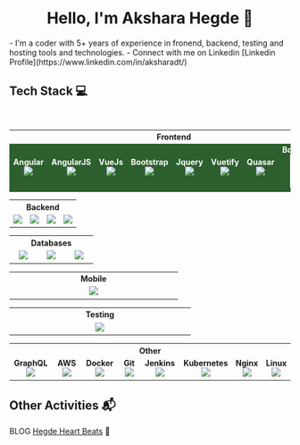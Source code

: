 <h1 align="center"> Hello, I'm Akshara Hegde 👋 </h1>
- I'm a coder with 5+ years of experience in fronend, backend, testing and hosting tools and technologies.
- Connect with me on Linkedin  [Linkedin Profile](https://www.linkedin.com/in/aksharadt/)

## Tech Stack :computer:

<br>
<table>
    <tbody>
        <tr><th colspan="8">Frontend</th></tr>
        <tr>
            <td align="center" width="12.5%" style="background: #2d5f2f;color: #fff;">
                <span><b><center>Angular</center></b></span> 
                <img height=60px src="https://angular.io/assets/images/logos/angular/logo-nav@2x.png"> 
            </td>
            <td align="center" width="12.5%" style="background: #2d5f2f;color: #fff;">
                <span><b><center>AngularJS</center></b></span> 
                <img height=60px src="https://angularjs.org/img/AngularJS-large.png"> 
            </td>
            <td align="center" width="12.5%" style="background: #2d5f2f;color: #fff;">
                <span><b><center>VueJs</center></b></span> 
                <img height=60px src="https://vuejs.org/images/logo.png"> 
            </td>
            <td align="center" width="12.5%" style="background: #2d5f2f;color: #fff;">
                <span><b><center>Bootstrap</center></b></span> 
                <img height=60px src="https://getbootstrap.com/docs/4.0/assets/brand/bootstrap-solid.svg">
            </td>
            <td align="center" width="12.5%" style="background: #2d5f2f;color: #fff;">
                <span><b><center>Jquery</center></b></span> 
                <img height=60px src="https://jquery.com/jquery-wp-content/themes/jquery/images/logo-jquery.png">
            </td>
            <td align="center" width="12.5%" style="background: #2d5f2f;color: #fff;">
                <span><b><center>Vuetify</center></b></span>
                <img height=60px src="https://cdn.vuetifyjs.com/images/logos/vuetify-logo-dark.png">
            </td>
            <td align="center" width="12.5%" style="background: #2d5f2f;color: #fff;">
                <span><b><center>Quasar</center></b></span>
                <img height=60px src="https://cdn.quasar.dev/logo/svg/quasar-logo.svg">
            </td>
            <td align="center" width="12.5%" style="background: #2d5f2f;color: #fff;">
                <span><b><center>BootstrapVue</center></b></span>
                <img height=60px src="https://github.com/bootstrap-vue/bootstrap-vue/raw/master/static/banner.png">
            </td>
        </tr>
    </tbody>
</table>

<table>
    <tbody>
        <tr><th colspan="4">Backend</th></tr>
        <tr>
            <td align="center" width="25%">
                <img height=65px src="https://upload.wikimedia.org/wikipedia/commons/thumb/c/c3/Python-logo-notext.svg/110px-Python-logo-notext.svg.png"> 
            </td>
            <td align="center" width="25%">
                <img height=65px src="https://nodejs.org/static/images/logo.svg">
            </td>
            <td align="center" width="25%">
                <img height=65px src="https://www.pngitem.com/pimgs/m/159-1595977_flask-python-logo-hd-png-download.png"> 
            </td>
            <td align="center" width="25%">
                <img height=65px src="https://www.djangoproject.com/m/img/logos/django-logo-negative.png"> 
            </td>
        </tr>
    </tbody>
</table>

<table>
    <tbody>
        <tr><th colspan="3">Databases</th></tr>
        <tr>
            <td align="center" width="20%">
                <img height=65px src="https://www.logolynx.com/images/logolynx/d5/d50b83324fb4fbab14cdfaf47409115b.jpeg"> 
            </td>
            <td align="center" width="20%">
                <img height=65px src="https://i0.wp.com/www.complexsql.com/wp-content/uploads/2017/01/sql-logo.jpg?ssl=1"> 
            </td>
            <td align="center" width="20%">
                <img height=65px src="https://zdnet2.cbsistatic.com/hub/i/r/2018/04/19/092cbf81-acac-4f3a-91a1-5a26abc1721f/thumbnail/770x578/5d78c50199e6a9242367b37892be8057/postgresql-logo.png"> 
            </td>
        </tr>
    </tbody>
</table>
<table>
    <tbody>
        <tr>
            <th>Mobile</th>
        </tr>
        <tr>
            <td align="center" width="20%">
                <img height=65px src="https://meterpreter.org/wp-content/uploads/2018/09/flutter.png"> 
            </td>
        </tr>
    </tbody>
</table>
<table>
    <tbody>
        <tr>
            <th>Testing</th>
        </tr>
        <tr>
            <td align="center" width="20%">
                <img height=65px src="https://selenium-python.readthedocs.io/_static/logo.png"> 
            </td>
        </tr>
    </tbody>
</table>

<table>
    <tbody>
        <tr><th colspan="8">Other</th></tr>
        <tr>
            <td align="center" width="20%">
                <span><b><center>GraphQL</center></b></span> 
                <img height=60px src="https://graphql.org/img/logo.svg">
            </td>
            <td align="center" width="20%">
                <span><b><center>AWS</center></b></span> 
                <img height=60px src="https://encrypted-tbn0.gstatic.com/images?q=tbn%3AANd9GcQV9AyEyvrlIJLOfbxFLfOr03Qy5gRL0txWMQ&usqp=CAU"> 
            </td>
            <td align="center" width="20%">
                <span><b><center>Docker</center></b></span> 
                <img height=60px src="https://encrypted-tbn0.gstatic.com/images?q=tbn%3AANd9GcTApU_6Eg4oWx3NMhLifHmNEkxjeMxfd3oGUA&usqp=CAU"> 
            </td>
            <td align="center" width="20%">
                <span><b><center>Git</center></b></span> 
                <img height=65px src="https://git-scm.com/images/logos/downloads/Git-Logo-2Color.png"> 
            </td>
            <td align="center" width="20%">
                <span><b><center>Jenkins</center></b></span> 
                <img height=65px src="https://www.devteam.space/wp-content/uploads/2018/03/jenkins.jpg"> 
            </td>
            <td align="center" width="20%">
                <span><b><center>Kubernetes</center></b></span> 
                <img height=65px src="https://d15shllkswkct0.cloudfront.net/wp-content/blogs.dir/1/files/2019/05/Kubernetes_New.png"> 
            </td>
            <td align="center" width="20%">
                <span><b><center>Nginx</center></b></span> 
                <img height=65px src="http://www.myiconfinder.com/uploads/iconsets/256-256-cf2ed3956a3a1484f83ed20d7e987f21.png"> 
            </td>
            <td align="center" width="20%">
                <span><b><center>Linux</center></b></span> 
                <img height=65px src="https://upload.wikimedia.org/wikipedia/commons/a/af/Tux.png"> 
            </td>
        </tr>
    </tbody>
</table>

## Other Activities :mailbox_with_mail:

 BLOG [Hegde Heart Beats](https://hegdeheartbeats.weebly.com/)  :open_book:
